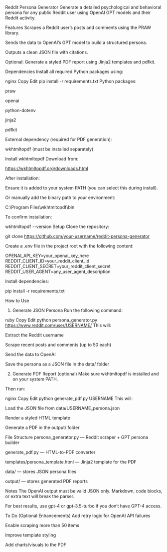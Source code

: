 Reddit Persona Generator
Generate a detailed psychological and behavioral persona for any public Reddit user using OpenAI GPT models and their Reddit activity.

Features
Scrapes a Reddit user’s posts and comments using the PRAW library.

Sends the data to OpenAI’s GPT model to build a structured persona.

Outputs a clean JSON file with citations.

Optional: Generate a styled PDF report using Jinja2 templates and pdfkit.

Dependencies
Install all required Python packages using:

nginx
Copy
Edit
pip install -r requirements.txt
Python packages:

praw

openai

python-dotenv

jinja2

pdfkit

External dependency (required for PDF generation):

wkhtmltopdf (must be installed separately)

Install wkhtmltopdf
Download from:

https://wkhtmltopdf.org/downloads.html

After installation:

Ensure it is added to your system PATH (you can select this during install).

Or manually add the binary path to your environment:

C:\Program Files\wkhtmltopdf\bin

To confirm installation:

wkhtmltopdf --version
Setup
Clone the repository:

git clone https://github.com/your-username/reddit-persona-generator

Create a .env file in the project root with the following content:

OPENAI_API_KEY=your_openai_key_here
REDDIT_CLIENT_ID=your_reddit_client_id
REDDIT_CLIENT_SECRET=your_reddit_client_secret
REDDIT_USER_AGENT=any_user_agent_description

Install dependencies:

pip install -r requirements.txt

How to Use
1. Generate JSON Persona
Run the following command:

ruby
Copy
Edit
python persona_generator.py https://www.reddit.com/user/USERNAME/
This will:

Extract the Reddit username

Scrape recent posts and comments (up to 50 each)

Send the data to OpenAI

Save the persona as a JSON file in the data/ folder

2. Generate PDF Report (optional)
Make sure wkhtmltopdf is installed and on your system PATH.

Then run:

nginx
Copy
Edit
python generate_pdf.py USERNAME
This will:

Load the JSON file from data/USERNAME_persona.json

Render a styled HTML template

Generate a PDF in the output/ folder

File Structure
persona_generator.py — Reddit scraper + GPT persona builder

generate_pdf.py — HTML-to-PDF converter

templates/persona_template.html — Jinja2 template for the PDF

data/ — stores JSON persona files

output/ — stores generated PDF reports

Notes
The OpenAI output must be valid JSON only. Markdown, code blocks, or extra text will break the parser.

For best results, use gpt-4 or gpt-3.5-turbo if you don’t have GPT-4 access.

To Do (Optional Enhancements)
Add retry logic for OpenAI API failures

Enable scraping more than 50 items

Improve template styling

Add charts/visuals to the PDF